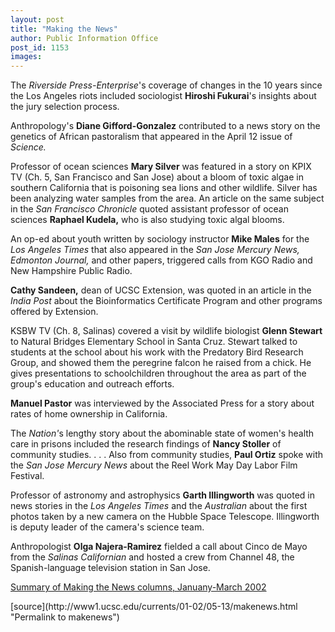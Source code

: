 ```yaml
---
layout: post
title: "Making the News"
author: Public Information Office
post_id: 1153
images:
---
```


<p>
  The <i>Riverside Press-Enterprise</i>'s coverage of changes in the 10 years since the Los Angeles riots included sociologist <b>Hiroshi Fukurai</b>'s insights about the jury selection process.
</p>
<p>
  Anthropology's <b>Diane Gifford-Gonzalez</b> contributed to a news story on the genetics of African pastoralism that appeared in the April 12 issue of <i>Science.</i>
</p>
<p>
  Professor of ocean sciences <b>Mary Silver</b> was featured in a story on KPIX TV (Ch. 5, San Francisco and San Jose) about a bloom of toxic algae in southern California that is poisoning sea lions and other wildlife. Silver has been analyzing water samples from the area. An article on the same subject in the <i>San Francisco Chronicle</i> quoted assistant professor of ocean sciences <b>Raphael Kudela,</b> who is also studying toxic algal blooms.
</p>
<p>
  An op-ed about youth written by sociology instructor <b>Mike Males</b> for the <i>Los Angeles Times</i> that also appeared in the <i>San Jose Mercury News, Edmonton Journal,</i> and other papers, triggered calls from KGO Radio and New Hampshire Public Radio.
</p>
<p>
  <b>Cathy Sandeen,</b> dean of UCSC Extension, was quoted in an article in the <i>India Post</i> about the Bioinformatics Certificate Program and other programs offered by Extension.
</p>
<p>
  KSBW TV (Ch. 8, Salinas) covered a visit by wildlife biologist <b>Glenn Stewart</b> to Natural Bridges Elementary School in Santa Cruz. Stewart talked to students at the school about his work with the Predatory Bird Research Group, and showed them the peregrine falcon he raised from a chick. He gives presentations to schoolchildren throughout the area as part of the group's education and outreach efforts.
</p>
<p>
  <b>Manuel Pastor</b> was interviewed by the Associated Press for a story about rates of home ownership in California.
</p>
<p>
  The <i>Nation'</i>s lengthy story about the abominable state of women's health care in prisons included the research findings of <b>Nancy Stoller</b> of community studies. . . . Also from community studies, <b>Paul Ortiz</b> spoke with the <i>San Jose Mercury News</i> about the Reel Work May Day Labor Film Festival.
</p>
<p>
  Professor of astronomy and astrophysics <b>Garth Illingworth</b> was quoted in news stories in the <i>Los Angeles Times</i> and the <i>Australian</i> about the first photos taken by a new camera on the Hubble Space Telescope. Illingworth is deputy leader of the camera's science team.
</p>
<p>
  Anthropologist <b>Olga Najera-Ramirez</b> fielded a call about Cinco de Mayo from the <i>Salinas Californian</i> and hosted a crew from Channel 48, the Spanish-language television station in San Jose.
</p>
<p>
  <a href="../media_highlights.winter02.pdf">Summary of Making the News columns, Januany-March 2002</a><a href="../../index.html"></a>
</p>
<p>

</p>
<p>
  </p>
[source](http://www1.ucsc.edu/currents/01-02/05-13/makenews.html "Permalink to makenews")
